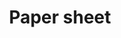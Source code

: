 ---
title: "Paper sheet"
excerpt: "A paper sheet (Foppl-von Karman model) generated numerically . <br/><img src='/images/paper_sheet.png'>"
collection: portfolio
---
